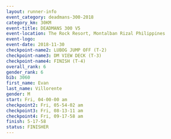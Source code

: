 ```yaml
---
layout: runner-info 
event_category: deadmans-300-2018 
category_km: 30KM 
event-title: DEADMANS 300 V5 
event-location: The Rock Resort, Montalban Rizal Philippines 
event-logo: 
event-date: 2018-11-30 
checkpoint-name2: LUBOG JUMP OFF (T-2) 
checkpoint-name3: DM VIEW DECK (T-3) 
checkpoint-name4: FINISH (T-4) 
overall_rank: 6
gender_rank: 6
bib: 3060
first_name: Evan
last_name: Villorente
gender: M
start: Fri, 04-00-00 am
checkpoint2: Fri, 05-54-02 am
checkpoint3: Fri, 08-13-11 am
checkpoint4: Fri, 09-17-58 am
finish: 5-17-58
status: FINISHER
---
```


